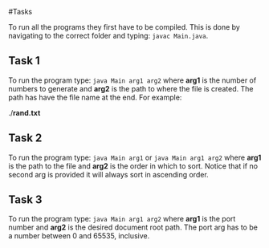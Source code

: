 #Tasks

To run all the programs they first have to be compiled. This is done by navigating to the correct folder and typing:
`javac Main.java`.

## Task 1
To run the program type: `java Main arg1 arg2` where **arg1** is the number of numbers to generate and **arg2** is the path to where the file is created. The path has have the file name at the end. For example:

./**rand.txt** 

## Task 2
To run the program type: `java Main arg1` or `java Main arg1 arg2` where **arg1** is the path to the file and **arg2** is the order in which to sort. Notice that if no second arg is provided it will always sort in ascending order.

## Task 3
To run the program type: `java Main arg1 arg2` where **arg1** is the port number and **arg2** is the desired document root path. The port arg has to be a number between 0 and 65535, inclusive.

